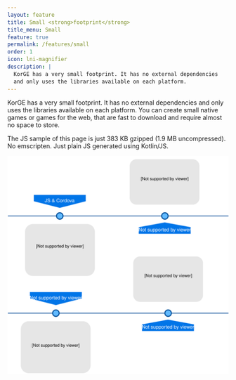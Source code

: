 ```yaml
---
layout: feature
title: Small <strong>footprint</strong>
title_menu: Small
feature: true
permalink: /features/small
order: 1
icon: lni-magnifier
description: |
  KorGE has a very small footprint. It has no external dependencies
  and only uses the libraries available on each platform. 
---
```


KorGE has a very small footprint. It has no external dependencies and only uses the libraries
available on each platform. You can create small native games or games for the web,
that are fast to download and require almost no space to store.

The JS sample of this page is just 383 KB gzipped (1.9 MB uncompressed).
No emscripten. Just plain JS generated using Kotlin/JS.

![](/assets/images/features/small.svg)
